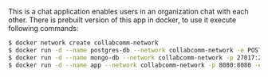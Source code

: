 This is a chat application enables users in an organization chat with each other.
There is prebuilt version of this app in docker, to use it execute following commands:

```bash
$ docker network create collabcomm-network
$ docker run -d --name postgres-db --network collabcomm-network -e POSTGRES_USER=postgres -e POSTGRES_PASSWORD=collabpass -e POSTGRES_DB=collab_comm -p 5432:5432 -v pgdata:/var/lib/postgresql/data postgres:16
$ docker run -d --name mongo-db --network collabcomm-network -p 27017:27017 -v mongodata:/data/db mongo:7.0
$ docker run -d --name app --network collabcomm-network -p 8080:8080 -e POSTGRESQL_CONNECTION_STRING="Server=postgres-db;Port=5432;Database=collab_comm;User Id=postgres;Password=collabpass;Application Name=CollabComm;" -e $ MONGO_URL="mongodb://mongo-db:27017" -e MONGO_DB=CollabComm mohammadnt/collabcomm:latest
```
